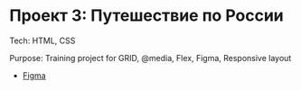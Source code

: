 # Проект 3: Путешествие по России


Tech: HTML, CSS

Purpose: Training project for GRID, @media, Flex, Figma, Responsive layout

* [Figma](https://www.figma.com/file/5S2WSbEFL6awjVWJ0NWL8Q/Sprint-3_-Russia-_-desktop-mobile?node-id=28503%3A0)


